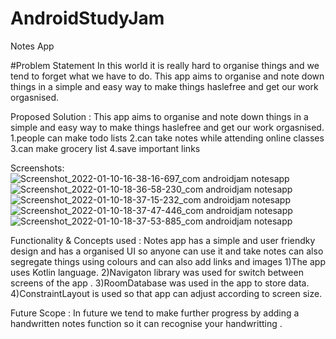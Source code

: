# AndroidStudyJam
Notes App


#Problem Statement
In this world it is really hard to organise things and we tend to forget what we have to do. This app aims to organise and note down things in a simple and easy way 
to make things haslefree and get our work orgasnised.


Proposed Solution :
This app aims to organise and note down things in a simple and easy way to make things haslefree and get our work orgasnised.
1.people can make todo lists 
2.can take notes while attending online classes 
3.can make grocery list
4.save important links 

Screenshots:
![Screenshot_2022-01-10-16-38-16-697_com androidjam notesapp](https://user-images.githubusercontent.com/78317104/148772650-ca92bc5c-43dc-4ffd-938e-84a518321e60.jpg)
![Screenshot_2022-01-10-18-36-58-230_com androidjam notesapp](https://user-images.githubusercontent.com/78317104/148772742-efafb624-4123-412d-bfce-9cdbf1852814.jpg)
![Screenshot_2022-01-10-18-37-15-232_com androidjam notesapp](https://user-images.githubusercontent.com/78317104/148772758-ba1c73c5-26d5-40f6-b155-7baad1848e3d.jpg)
![Screenshot_2022-01-10-18-37-47-446_com androidjam notesapp](https://user-images.githubusercontent.com/78317104/148772773-55061c1a-3128-42ca-ad5a-8e336ce5775e.jpg)
![Screenshot_2022-01-10-18-37-53-885_com androidjam notesapp](https://user-images.githubusercontent.com/78317104/148772782-ef0e611d-eb8e-4b73-bd7b-ee473b2dc3c8.jpg)




 Functionality & Concepts used : 
 Notes app has a simple and user friendky design and has a organised UI so anyone can use it and take notes can also segregate things using colours and can also add links and images
1)The app uses Kotlin language.
2)Navigaton library was used for switch between screens of the app .
3)RoomDatabase was used in the app to store data.
4)ConstraintLayout is used so that app can adjust according to screen size.

 Future Scope :
 In future we tend to make further progress by adding a handwritten notes function so it can recognise your handwritting .

